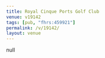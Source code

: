 ```yaml
---
title: Royal Cinque Ports Golf Club
venue: v19142
tags: [pub, "fhrs:459921"]
permalink: /v/19142/
layout: venue
---
```

null